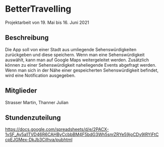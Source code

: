 # BetterTravelling
Projektarbeit von 19. Mai bis 16. Juni 2021
## Beschreibung
Die App soll von einer Stadt aus umliegende Sehenswürdigkeiten zurückgeben und diese speichern. Wenn man eine Sehenswürdigkeit auswählt, kann man auf Google Maps weitergeleitet werden. Zusätzlich können zu einer Sehenswürdigkeit naheliegende Events abgefragt werden. Wenn man sich in der Nähe einer gespeicherten Sehenswürdigkeit befindet, wird eine Notification ausgegeben.
## Mitglieder
Strasser Martin, Thanner Julian
## Stundenzuteilung
https://docs.google.com/spreadsheets/d/e/2PACX-1vSF_Ay5a1TVD46R6CAHByCcbbBM4F5bdG3Wh5snrZRYe59joCDy9lRYiFtCcpEJGMex-DkJb3Cilhva/pubhtml
